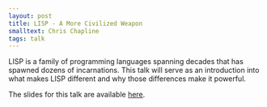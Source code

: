 ```yaml
---
layout: post
title: LISP - A More Civilized Weapon
smalltext: Chris Chapline
tags: talk
---
```


LISP is a family of programming languages spanning decades that has spawned dozens of incarnations. This talk will serve as an introduction into what makes LISP different and why those differences make it powerful.

The slides for this talk are available [here](http://slides.com/gizmo385/the-land-of-lisp).
